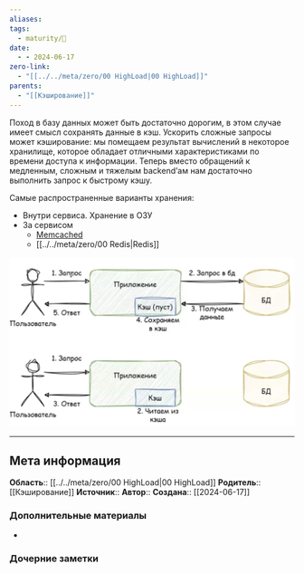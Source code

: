 ```yaml
---
aliases: 
tags:
  - maturity/🌱
date:
  - - 2024-06-17
zero-link:
  - "[[../../meta/zero/00 HighLoad|00 HighLoad]]"
parents:
  - "[[Кэширование]]"
---
```

Поход в базу данных может быть достаточно дорогим, в этом случае имеет смысл сохранять данные в кэш. Ускорить сложные запросы может кэширование: мы помещаем результат вычислений в некоторое хранилище, которое обладает отличными характеристиками по времени доступа к информации. Теперь вместо обращений к медленным, сложным и тяжелым backend’ам нам достаточно выполнить запрос к быстрому кэшу.

Самые распространенные варианты хранения:
- Внутри сервиса. Хранение в ОЗУ
- За сервисом
	- [Memcached](Memcached.md)
	- [[../../meta/zero/00 Redis|Redis]]

![](../../meta/files/images/Pasted%20image%2020240617184722.png)


***
## Мета информация
**Область**:: [[../../meta/zero/00 HighLoad|00 HighLoad]]
**Родитель**:: [[Кэширование]]
**Источник**:: 
**Автор**:: 
**Создана**:: [[2024-06-17]]
### Дополнительные материалы
- 
### Дочерние заметки
<!-- QueryToSerialize: LIST FROM [[]] WHERE contains(Родитель, this.file.link) or contains(parents, this.file.link) -->
